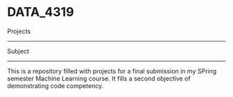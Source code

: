 # DATA_4319
Projects
***
Subject
***
This is a repository filled with projects for a final submission in my SPring semester Machine Learning course.
It fills a second objective of demonstrating code competency.
